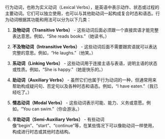 行为动词，也称为实义动词（Lexical Verbs），是英语中表示动作、状态或过程的主要动词。它们可以独立使用，也可以与其他助动词一起构成复合时态和语态。行为动词根据其功能和用法可以分为以下几类：

1. **及物动词（Transitive Verbs）** - 这些动词后面必须跟一个直接宾语才能完整表达意思。例如，“She reads books.”（她读书。）

2. **不及物动词（Intransitive Verbs）** - 这些动词后面不需要跟宾语就可以表达完整的意思。例如，“He laughs.”（他笑。）

3. **系动词（Linking Verbs）** - 这些动词用于连接主语与表语，说明主语的状态或性质。例如，“She is happy.”（她是快乐的。）

4. **助动词（Auxiliary Verbs）** - 虽然它们也属于行为动词的一种，但通常用来帮助构成疑问句、否定句以及各种时态和语态。例如，“I have eaten.”（我已经吃了。）

5. **情态动词（Modal Verbs）** - 这些动词表示可能、能力、义务或意愿。例如，“You can swim.”（你会游泳。）

6. **半助动词（Semi-Auxiliary Verbs）** - 有些动词像“begin”、“start”、“continue”等，在某些情况下可以像助动词一样使用，构成进行时态或其他时态结构。